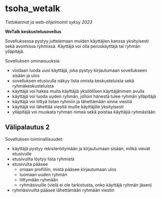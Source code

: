 # tsoha_wetalk

*Tietokannat ja web-ohjelmointi syksy 2023*

**WeTalk keskustelusovellus**

Sovelluksessa pystyy juttelemaan muiden käyttäjien kanssa yksityisesti sekä avoimissa ryhmissä. Käyttäjä voi olla peruskäyttäjä tai ryhmän ylläpitäjä.

Sovelluksen ominaisuuksia:

- voidaan luoda uusi käyttäjä, joka pystyy kirjautumaan sovellukseen sisään ja ulos
- sovelluksen etusivulla näkyy lista omista keskusteluista sekä ryhmäkeskusteluista
- käyttäjä voi hakea muita käyttäjiä yksilöllisen käyttäjänimen avulla
- käyttäjä voi luoda uuden ryhmän, jolloin hänestä tulee ryhmän ylläpitäjä
- käyttäjä voi liittyä listan ryhmiin ja lähettämään sinne viestiä
- käyttäjä voi lähettää viestiä muille käyttäjille yksityisesti
- ylläpitäjä voi muokata ryhmän nimeä sekä poistaa käyttäjiä ryhmästään

## Välipalautus 2

Sovelluksen toiminallisuudet:
- käyttäjä pystyy rekisteröitymään ja kirjautumaan sisään, mitkä vievät etusivulle
- etusivuilta löytyy lista ryhmistä
- etusivulta pääsee
    - omaan profiiliin, mistä pääsee kirjautumaan ulos
    - luomaan uuden ryhmän
    - liittymään ryhmään
    - ryhmäsivuille (vielä ei ole tarkistusta, onko käyttäjä ryhmän jäsen)
- ryhmäsivuilta pääsee lähettämään ryhmään viestin
